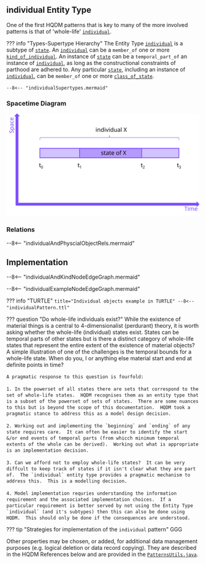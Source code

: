 ## **individual** Entity Type

One of the first HQDM patterns that is key to many of the more involved patterns is that of 'whole-life' [`individual`](https://github.com/hqdmTop/hqdmFramework/wiki/individual).  


??? info "Types-Supertype Hierarchy"
    The Entity Type [`individual`](https://github.com/hqdmTop/hqdmFramework/wiki/individual) is a subtype of [`state`](https://github.com/hqdmTop/hqdmFramework/wiki/state).  An [`individual`](https://github.com/hqdmTop/hqdmFramework/wiki/individual) can be a `member_of` one or more [`kind_of_individual`](https://github.com/hqdmTop/hqdmFramework/wiki/kind_of_individual).  An instance of [`state`](https://github.com/hqdmTop/hqdmFramework/wiki/state) can be a `temporal_part_of` an instance of [`individual`](https://github.com/hqdmTop/hqdmFramework/wiki/individual), as long as the constructional constraints of parthood are adhered to.  Any particular [`state`](https://github.com/hqdmTop/hqdmFramework/wiki/state), including an instance of [`individual`](https://github.com/hqdmTop/hqdmFramework/wiki/individual), can be `member_of` one or more [`class_of_state`](https://github.com/hqdmTop/hqdmFramework/wiki/class_of_state).

    --8<-- "individualSupertypes.mermaid"

### Spacetime Diagram

![Individual X and State Of X](../extras/source-images/individualX.svg)

### Relations

--8<-- "individualAndPhyscialObjectRels.mermaid"

## Implementation

--8<-- "individualAndKindNodeEdgeGraph.mermaid"

--8<-- "individualExampleNodeEdgeGraph.mermaid"



??? info "TURTLE"
    ``` title="Individual objects example in TURTLE"
    --8<-- "individualPattern.ttl"
    ```

??? question "Do whole-life individuals exist?"
    While the existence of material things is a central to 4-dimensionalist (perdurant) theory, it is worth asking whether the whole-life (individual) states exist.  States can be temporal parts of other states but is there a distinct category of whole-life states that represent the entire extent of the existence of material objects?  A simple illustration of one of the challenges is the temporal bounds for a whole-life state.  When do you, I or anything else material start and end at definite points in time?  

    A pragmatic response to this question is fourfold:

    1. In the powerset of all states there are sets that correspond to the set of whole-life states.  HQDM recognises them as an entity type that is a subset of the powerset of sets of states.  There are some nuances to this but is beyond the scope of this documentation.  HQDM took a pragmatic stance to address this as a model design decision.

    2. Working out and implementing the `beginning` and `ending` of any state requires care.  It can often be easier to identify the start &/or end events of temporal parts (from whicch minimum temporal extents of the whole can be derived).  Working out what is appropriate is an implementation decision.

    3. Can we afford not to employ whole-life states?  It can be very diffcult to keep track of states if it isn't clear what they are part of.  The `individual` entity type provides a pragmatic mechanism to address this.  This is a modelling decision.

    4. Model implementation requries understanding the information requirement and the associated implementation choices.  If a particular requirement is better served by not using the Entity Type `individual` (and it's subtypes) then this can also be done using HQDM.  This should only be done if the consequences are understood.

??? tip "Strategies for implementation of the `individual` pattern"
    GGG

Other properties may be chosen, or added, for additional data management purposes (e.g. logical deletion or data record copying).  They are described in the HQDM References below and are provided in the [`PatternsUtils.java`](https://github.com/ClimbingAl/code-for-hqdm-patterns/blob/cb73d64e61fda53b48af49f2793d6761ba79cd2a/thing/thing/src/main/java/patterns/hqdm/PatternsUtils.java#L31).
